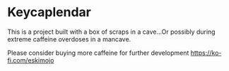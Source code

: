 # Keycaplendar

This is a project built with a box of scraps in a cave...Or possibly during extreme caffeine overdoses in a mancave.

Please consider buying more caffeine for further development <https://ko-fi.com/eskimojo>
